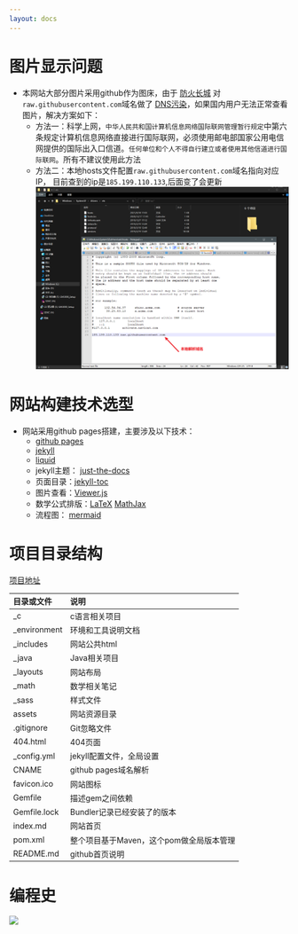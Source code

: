 ```yaml
---
layout: docs
---
```


# 图片显示问题

- 本网站大部分图片采用github作为图床，由于
  [防火长城](https://zh.wikipedia.org/wiki/%E9%98%B2%E7%81%AB%E9%95%BF%E5%9F%8E)
  对`raw.githubusercontent.com`域名做了
  [DNS污染](https://zh.wikipedia.org/wiki/%E5%9F%9F%E5%90%8D%E6%9C%8D%E5%8A%A1%E5%99%A8%E7%BC%93%E5%AD%98%E6%B1%A1%E6%9F%93)，如果国内用户无法正常查看图片，解决方案如下：
  - 方法一：科学上网，`中华人民共和国计算机信息网络国际联网管理暂行规定`中第六条规定计算机信息网络直接进行国际联网，必须使用邮电部国家公用电信网提供的国际出入口信道。`任何单位和个人不得自行建立或者使用其他信道进行国际联网`。所有不建议使用此方法
  - 方法二：本地hosts文件配置`raw.githubusercontent.com`域名指向对应IP，
    目前查到的ip是`185.199.110.133`,后面变了会更新
    ![](/assets/images/Snipaste_2021-09-18_17-03-50.png)

# 网站构建技术选型

- 网站采用github pages搭建，主要涉及以下技术：
  - [github pages](https://docs.github.com/cn/pages)
  - [jekyll](https://jekyllrb.com/)
  - [liquid](https://github.com/Shopify/liquid/wiki)
  - jekyll主题：
    [just-the-docs](https://github.com/pmarsceill/just-the-docs)
  - 页面目录：[jekyll-toc](https://github.com/allejo/jekyll-toc)
  - 图片查看：[Viewer.js](https://github.com/fengyuanchen/viewerjs)
  - 数学公式排版：[LaTeX](https://www.latex-project.org/) [MathJax](http://docs.mathjax.org/en/latest/)
  - 流程图： [mermaid](https://mermaid-js.github.io/mermaid/#/)

# 项目目录结构

[项目地址](https://github.com/guosonglu/code-notes)


| 目录或文件   | 说明                                     |
| :------------- | :----------------------------------------- |
| _c           | c语言相关项目                            |
| _environment | 环境和工具说明文档                       |
| _includes    | 网站公共html                             |
| _java        | Java相关项目                             |
| _layouts     | 网站布局                                 |
| _math        | 数学相关笔记                             |
| _sass        | 样式文件                                 |
| assets       | 网站资源目录                             |
| .gitignore   | Git忽略文件                              |
| 404.html     | 404页面                                  |
| _config.yml  | jekyll配置文件，全局设置                 |
| CNAME        | github pages域名解析                     |
| favicon.ico  | 网站图标                                 |
| Gemfile      | 描述gem之间依赖                          |
| Gemfile.lock | Bundler记录已经安装了的版本              |
| index.md     | 网站首页                                 |
| pom.xml      | 整个项目基于Maven，这个pom做全局版本管理 |
| README.md    | github首页说明                           |

# 编程史

![](https://edrawcloudpubliccn.oss-cn-shenzhen.aliyuncs.com/viewer/self/1059758/share/2021-7-30/1627611901/main.svg)
